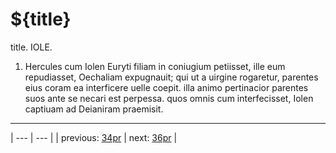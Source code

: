 # ${title}

title. IOLE.



1. Hercules cum Iolen Euryti filiam in coniugium petiisset, ille eum repudiasset, Oechaliam expugnauit; qui ut a uirgine rogaretur, parentes eius coram ea interficere uelle coepit. illa animo pertinacior parentes suos ante se necari est perpessa. quos omnis cum interfecisset, Iolen captiuam ad Deianiram praemisit.



---

| --- | --- |
| previous: [34pr](../34pr/) | next: [36pr](../36pr/) |